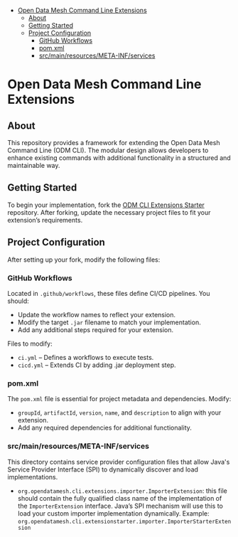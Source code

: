 <!-- TOC -->
* [Open Data Mesh Command Line Extensions](#open-data-mesh-command-line-extensions)
  * [About](#about)
  * [Getting Started](#getting-started)
  * [Project Configuration](#project-configuration)
    * [GitHub Workflows](#github-workflows)
    * [pom.xml](#pomxml)
    * [src/main/resources/META-INF/services](#srcmainresourcesmeta-infservices)
<!-- TOC -->

# Open Data Mesh Command Line Extensions

## About

This repository provides a framework for extending the Open Data Mesh Command Line (ODM CLI). The modular design allows
developers to enhance existing commands with additional functionality in a structured and maintainable way.

## Getting Started

To begin your implementation, fork
the [ODM CLI Extensions Starter](https://github.com/opendatamesh-initiative/odm-cli-extensions-starter) repository.
After forking, update the necessary project files to fit your extension’s requirements.

## Project Configuration

After setting up your fork, modify the following files:

### GitHub Workflows

Located in `.github/workflows`, these files define CI/CD pipelines. You should:

- Update the workflow names to reflect your extension.
- Modify the target `.jar` filename to match your implementation.
- Add any additional steps required for your extension.

Files to modify:

- `ci.yml` – Defines a workflows to execute tests.
- `cicd.yml` – Extends CI by adding .jar deployment step.

### pom.xml

The `pom.xml` file is essential for project metadata and dependencies. Modify:

- `groupId`, `artifactId`, `version`, `name`, and `description` to align with your extension.
- Add any required dependencies for additional functionality.

### src/main/resources/META-INF/services

This directory contains service provider configuration files that allow Java's Service Provider Interface (SPI) to
dynamically discover and load implementations.

- `org.opendatamesh.cli.extensions.importer.ImporterExtension`: this file should contain the fully qualified class name
  of the implementation of the `ImporterExtension` interface.
  Java’s SPI mechanism will use this to load your custom importer implementation dynamically.
  Example:  `org.opendatamesh.cli.extensionstarter.importer.ImporterStarterExtension`

